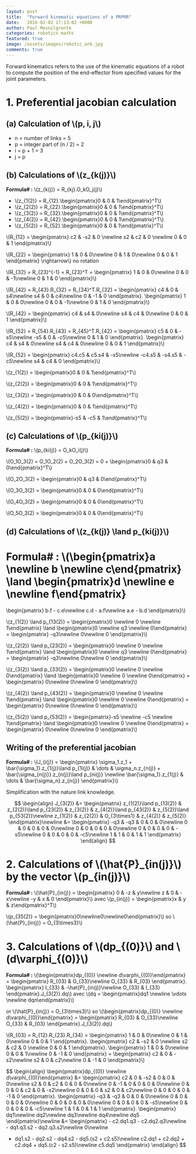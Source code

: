 ```yaml
---
layout: post
title:  "Forward kinematic equations of a PRPRR"
date:   2016-02-02 17:13:02 +0000
author: Paul Mesnilgrente
categories: robotics maths
featured: true
image: /assets/images/robotic_arm.jpg
comments: true
---
```


Forward kinematics refers to the use of the kinematic equations of a robot to
compute the position of the end-effector from specified values for the joint
parameters.

# 1. Preferential jacobian calculation

## (a) Calculation of \\(p, i, j\\)

- n = number of links = 5
- p = integer part of (n / 2) = 2
- i = p + 1 = 3
- j = p

## (b) Calculations of \\(z_{k(j)}\\)

**Formula# :** \\(z_{k(j)} = R_{kj}.O_kO_j(j)\\)

- \\(z_{1(2)} = R_{12}.\begin{pmatrix}0 & 0 & 1\end{pmatrix}^T\\)
- \\(z_{2(2)} = R_{22}.\begin{pmatrix}0 & 0 & 1\end{pmatrix}^T\\)
- \\(z_{3(2)} = R_{32}.\begin{pmatrix}0 & 0 & 1\end{pmatrix}^T\\)
- \\(z_{4(2)} = R_{42}.\begin{pmatrix}0 & 0 & 1\end{pmatrix}^T\\)
- \\(z_{5(2)} = R_{52}.\begin{pmatrix}0 & 0 & 1\end{pmatrix}^T\\)

\\(R_{12} = 
\begin{pmatrix}
  c2 & -s2 & 0 \newline
  s2 & c2  & 0 \newline
  0  & 0   & 1
\end{pmatrix}\\)

\\(R_{22} = 
\begin{pmatrix}
  1 & 0 & 0\newline
  0 & 1 & 0\newline
  0 & 0 & 1
\end{pmatrix} \rightarrow\\) no rotation

\\(R_{32} = R_{23}^{-1} = R_{23}^T =
\begin{pmatrix}
  1 & 0 & 0\newline
  0 & 0 & -1\newline
  0 & 1 & 0
\end{pmatrix}\\)

\\(R_{42} = R_{43}.R_{32} = R_{34}^T.R_{32} = 
\begin{pmatrix}
  c4 & 0  & s4\newline
  s4 & 0  & c4\newline
  0  & -1 & 0
\end{pmatrix}.
\begin{pmatrix}
  1 & 0 & 0\newline
  0 & 0 & -1\newline
  0 & 1 & 0
\end{pmatrix}\\)

\\(R_{42} = 
\begin{pmatrix}
  c4 & s4 & 0\newline
  s4 & c4 & 0\newline
  0  & 0  & 1
\end{pmatrix}\\)

\\(R_{52} = R_{54}.R_{43} = R_{45}^T.R_{42} = 
\begin{pmatrix}
  c5  & 0 & -s5\newline
  -s5 & 0 & -c5\newline
  0   & 1 & 0
\end{pmatrix}.
\begin{pmatrix}
  c4 & s4 & 0\newline
  s4 & c4 & 0\newline
  0  & 0  & 1
\end{pmatrix}\\)

\\(R_{52} = 
\begin{pmatrix}
  c4.c5  & c5.s4 & -s5\newline
  -c4.s5 & -s4.s5 & -c5\newline
  s4 & c4 & 0
\end{pmatrix}\\)

\\(z_{1(2)} = \begin{pmatrix}0 & 0 & 1\end{pmatrix}^T\\)

\\(z_{2(2)} = \begin{pmatrix}0 & 0 & 1\end{pmatrix}^T\\)

\\(z_{3(2)} = \begin{pmatrix}0 & 0 & 0\end{pmatrix}^T\\)

\\(z_{4(2)} = \begin{pmatrix}0 & 0 & 1\end{pmatrix}^T\\)

\\(z_{5(2)} = \begin{pmatrix}-s5 & -c5 & 1\end{pmatrix}^T\\)

## (c) Calculations of \\(p_{ki(j)}\\)

**Formula# :** \\(p_{ki(j)} = O_kO_i(j)\\)

\\(O_1O_3(2) = O_1O_2(2) + O_2O_3(2) = 0 + \begin{pmatrix}0 & q3 & 0\end{pmatrix}^T\\)

\\(O_2O_3(2) = \begin{pmatrix}0 & q3 & 0\end{pmatrix}^T\\)

\\(O_3O_3(2) = \begin{pmatrix}0 & 0 & 0\end{pmatrix}^T\\)

\\(O_4O_3(2) = \begin{pmatrix}0 & 0 & 0\end{pmatrix}^T\\)

\\(O_5O_3(2) = \begin{pmatrix}0 & 0 & 0\end{pmatrix}^T\\)

## (d) Calculations of \\(z_{k(j)} \land p_{ki(j)}\\)

**Formula# :**
\\(\begin{pmatrix}a \newline b \newline c\end{pmatrix} \land \begin{pmatrix}d \newline e \newline f\end{pmatrix}
= 
\begin{pmatrix}
  b.f - c.e\newline
  c.d - a.f\newline
  a.e - b.d
\end{pmatrix}\\)

\\(z_{1(2)} \land p_{13(2)} = \begin{pmatrix}0 \newline 0 \newline 1\end{pmatrix} \land \begin{pmatrix}0 \newline q3 \newline 0\end{pmatrix} =
\begin{pmatrix}
  -q3\newline
  0\newline
  0
\end{pmatrix}\\)

\\(z_{2(2)} \land p_{23(2)} = \begin{pmatrix}0 \newline 0 \newline 1\end{pmatrix} \land \begin{pmatrix}0 \newline q3 \newline 0\end{pmatrix} =
\begin{pmatrix}
  -q3\newline
  0\newline
  0
\end{pmatrix}\\)

\\(z_{3(2)} \land p_{33(2)} = \begin{pmatrix}0 \newline 0 \newline 0\end{pmatrix} \land \begin{pmatrix}0 \newline 0 \newline 0\end{pmatrix} =
\begin{pmatrix}
  0\newline
  0\newline
  0
\end{pmatrix}\\)

\\(z_{4(2)} \land p_{43(2)} = \begin{pmatrix}0 \newline 0 \newline 1\end{pmatrix} \land \begin{pmatrix}0 \newline 0 \newline 0\end{pmatrix} =
\begin{pmatrix}
  0\newline
  0\newline
  0
\end{pmatrix}\\)

\\(z_{5(2)} \land p_{53(2)} = \begin{pmatrix}-s5 \newline -c5 \newline 1\end{pmatrix} \land \begin{pmatrix}0 \newline 0 \newline 0\end{pmatrix} =
\begin{pmatrix}
  0\newline
  0\newline
  0
\end{pmatrix}\\)

## Writing of the preferential jacobian

**Formula# :** \\(J_{i(j)} = 
\begin{pmatrix}
  \sigma_1.z_1 + \bar{\sigma_1}.z_{1(j)}\land p_{1i(j)} & \dots & \sigma_n.z_{n(j)} + \bar{\sigma_{n(j)}}.z_{n(j)}\land p_{ni(j)} \newline
  \bar{\sigma_1}.z_{1(j)} & \dots & \bar{\sigma_n}.z_{n(j)}
\end{pmatrix}\\)

Simplification with the nature link knowledge.

$$
\begin{align}
  J_{3(2)} &= 
  \begin{pmatrix}
    z_{1(2)}\land p_{13(2)} & z_{2(2)}\land p_{23(2)} & z_{3(2)} & z_{4(2)}\land p_{43(2)} & z_{5(2)}\land p_{53(2)}\newline
    z_{1(2)} & z_{2(2)} & O_{3\times1} & z_{4(2)} & z_{5(2)}
  \end{pmatrix}\newline
  &=
  \begin{pmatrix}
    -q3 & -q3 & 0 & 0 & 0\newline
      0 &   0 & 0 & 0 & 0\newline
      0 &   0 & 0 & 0 & 0\newline
      0 &   0 & 0 & 0 & -s5\newline
      0 &   0 & 0 & 0 & -c5\newline
      1 &   1 & 0 & 1 & 1
  \end{pmatrix}
\end{align}
$$

# 2. Calculations of \\(\hat{P}\_{in(j)}\\) by the vector \\(p\_{in(j)}\\)

**Formula# :** \\(\hat{P}\_{in(j)} =
\begin{pmatrix}
  0  & -z & y\newline
  z  &  0 & -x\newline
  -y &  x & 0
\end{pmatrix}\\)
avec \\(p\_{in(j)} = \begin{pmatrix}x & y & z\end{pmatrix}^T\\)

\\(p_{35(2)} = \begin{pmatrix}0\newline0\newline0\end{pmatrix}\\) so \\(\hat{P}\_{in(j)} = O\_{3\times3}\\)

# 3. Calculations of \\(dp\_{(0)}\\) and \\(d\varphi\_{(0)}\\)

**Formula# :**
\\(\begin{pmatrix}dp\_{(0)} \newline d\varphi\_{(0)}\end{pmatrix} =
\begin{pmatrix}
  R\_{03} & O\_{33}\newline
  O\_{33} & R\_{03}
\end{pmatrix}.
\begin{pmatrix}
  I\_{33} & -\hat{P}\_{in(j)}\newline
  O\_{33} & I\_{33}
\end{pmatrix}.J\_{3(2)}.dq\\)
avec
\\(dq = \begin{pmatrix}dq1 \newline \vdots \newline dqn\end{pmatrix}\\)

or \\(\hat{P}\_{in(j)} = O\_{3\times3}\\) so
\\(\begin{pmatrix}dp\_{(0)} \newline d\varphi\_{(0)}\end{pmatrix} =
\begin{pmatrix}
  R\_{03} & O\_{33}\newline
  O\_{33} & R\_{03}
\end{pmatrix}.J\_{3(2)}.dq\\)

\\(R\_{03} = R\_{12}.R\_{23}.R\_{34} =
\begin{pmatrix}
  1 & 0 & 0\newline
  0 & 1 & 0\newline
  0 & 0 & 1
\end{pmatrix}.
\begin{pmatrix}
  c2 & -s2 & 0 \newline
  s2 &  c2 & 0 \newline
  0  &   0 & 1
\end{pmatrix}.
\begin{pmatrix}
  1 &  0 & 0\newline
  0 &  0 & 1\newline
  0 & -1 & 0
\end{pmatrix} = 
\begin{pmatrix}
  c2 &  0 & -s2\newline
  s2 &  0 &  c2\newline
   0 & -1 &   0
\end{pmatrix}\\)

$$
\begin{align}
\begin{pmatrix}dp\_{(0)} \newline d\varphi\_{(0)}\end{pmatrix} &=
\begin{pmatrix}
  c2 &  0 & -s2 & 0 & 0 & 0\newline
  s2 &  0 &  c2 & 0 & 0 & 0\newline
   0 & -1 &   0 & 0 & 0 & 0\newline
  0 & 0 & 0 & c2 &  0 & -s2\newline
  0 & 0 & 0 & s2 &  0 &  c2\newline
  0 & 0 & 0 &  0 & -1 &   0
\end{pmatrix}.
\begin{pmatrix}
  -q3 & -q3 & 0 & 0 & 0\newline
    0 &   0 & 0 & 0 & 0\newline
    0 &   0 & 0 & 0 & 0\newline
    0 &   0 & 0 & 0 & -s5\newline
    0 &   0 & 0 & 0 & -c5\newline
    1 &   1 & 0 & 1 & 1
\end{pmatrix}.
\begin{pmatrix}
  dq1\newline dq2\newline dq3\newline dq4\newline dq5
\end{pmatrix}\newline
&=
\begin{pmatrix}
                       - c2.dq1.q3 - c2.dq2.q3\newline
                       - dq1.q3.s2 - dq2.q3.s2\newline
                                             0\newline
 - dq1.s2 - dq2.s2 - dq4.s2 - dq5.(s2 + c2.s5)\newline
   c2.dq1 + c2.dq2 + c2.dq4 + dq5.(c2 - s2.s5)\newline
                                        c5.dq5
\end{pmatrix}
\end{align}
$$